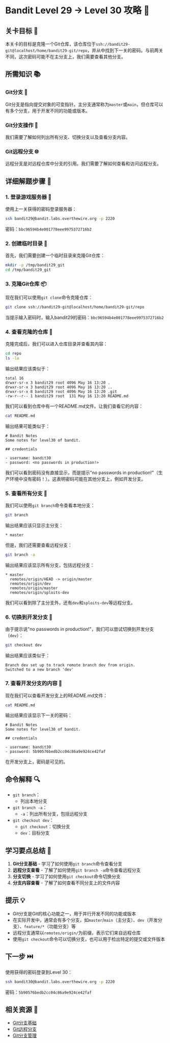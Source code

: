 # Bandit Level 29 → Level 30 攻略 🔀

## 关卡目标 🎯

本关卡的目标是克隆一个Git仓库，该仓库位于`ssh://bandit29-git@localhost/home/bandit29-git/repo`，并从中找到下一关的密码。与前两关不同，这次密码可能不在主分支上，我们需要查看其他分支。

## 所需知识 📚

### Git分支 🔀

Git分支是指向提交对象的可变指针。主分支通常称为`master`或`main`，但仓库可以有多个分支，用于开发不同的功能或版本。

### Git分支操作 🔄

我们需要了解如何列出所有分支、切换分支以及查看分支内容。

### Git远程分支 🌐

远程分支是对远程仓库中分支的引用。我们需要了解如何查看和访问远程分支。

## 详细解题步骤 📝

### 1. 登录游戏服务器 🔐

使用上一关获得的密码登录服务器：

```bash
ssh bandit29@bandit.labs.overthewire.org -p 2220
```

密码：`bbc96594b4e001778eee9975372716b2`

### 2. 创建临时目录 📂

首先，我们需要创建一个临时目录来克隆Git仓库：

```bash
mkdir -p /tmp/bandit29_git
cd /tmp/bandit29_git
```

### 3. 克隆Git仓库 📦

现在我们可以使用`git clone`命令克隆仓库：

```bash
git clone ssh://bandit29-git@localhost/home/bandit29-git/repo
```

当提示输入密码时，输入bandit29的密码：`bbc96594b4e001778eee9975372716b2`

### 4. 查看克隆的仓库 👀

克隆完成后，我们可以进入仓库目录并查看其内容：

```bash
cd repo
ls -la
```

输出结果应该类似于：

```
total 16
drwxr-sr-x 3 bandit29 root 4096 May 16 13:20 .
drwxr-sr-x 3 bandit29 root 4096 May 16 13:20 ..
drwxr-sr-x 8 bandit29 root 4096 May 16 13:20 .git
-rw-r--r-- 1 bandit29 root  131 May 16 13:20 README.md
```

我们可以看到仓库中有一个README.md文件。让我们查看它的内容：

```bash
cat README.md
```

输出结果可能类似于：

```
# Bandit Notes
Some notes for level30 of bandit.

## credentials

- username: bandit30
- password: <no passwords in production!>
```

我们可以看到密码没有直接显示，而是提示"no passwords in production!"（生产环境中没有密码！）。这表明密码可能在其他分支上，例如开发分支。

### 5. 查看所有分支 🔀

我们可以使用`git branch`命令查看本地分支：

```bash
git branch
```

输出结果应该只显示主分支：

```
* master
```

但是，我们还需要查看远程分支：

```bash
git branch -a
```

输出结果应该显示所有分支，包括远程分支：

```
* master
  remotes/origin/HEAD -> origin/master
  remotes/origin/dev
  remotes/origin/master
  remotes/origin/sploits-dev
```

我们可以看到除了主分支外，还有`dev`和`sploits-dev`等远程分支。

### 6. 切换到开发分支 🔄

由于提示说"no passwords in production!"，我们可以尝试切换到开发分支（`dev`）：

```bash
git checkout dev
```

输出结果应该类似于：

```
Branch dev set up to track remote branch dev from origin.
Switched to a new branch 'dev'
```

### 7. 查看开发分支的内容 👀

现在我们可以查看开发分支上的README.md文件：

```bash
cat README.md
```

输出结果应该显示下一关的密码：

```
# Bandit Notes
Some notes for level30 of bandit.

## credentials

- username: bandit30
- password: 5b90576bedb2cc04c86a9e924ce42faf
```

在开发分支上，密码是可见的。

## 命令解释 🔍

- `git branch`：
  - 列出本地分支
- `git branch -a`：
  - `-a`：列出所有分支，包括远程分支
- `git checkout dev`：
  - `git checkout`：切换分支
  - `dev`：目标分支

## 学习要点总结 📌

1. **Git分支基础** - 学习了如何使用`git branch`命令查看分支
2. **远程分支查看** - 了解了如何使用`git branch -a`命令查看远程分支
3. **分支切换** - 学习了如何使用`git checkout`命令切换分支
4. **分支内容查看** - 了解了如何查看不同分支上的文件内容

## 提示 💡

- Git分支是Git的核心功能之一，用于并行开发不同的功能或版本
- 在实际开发中，通常会有多个分支，如`master`/`main`（主分支）、`dev`（开发分支）、`feature/*`（功能分支）等
- 远程分支通常以`remotes/origin/`为前缀，表示它们来自远程仓库
- 使用`git checkout`命令可以切换分支，也可以用于检出特定的提交或文件版本

## 下一步 ⏭️

使用获得的密码登录到Level 30：

```bash
ssh bandit30@bandit.labs.overthewire.org -p 2220
```

密码：`5b90576bedb2cc04c86a9e924ce42faf`

## 相关资源 🔗

- [Git分支基础](./resource/level_30/Git分支基础.md)
- [Git远程分支](./resource/level_30/Git远程分支.md)
- [Git分支管理](./resource/level_30/Git分支管理.md)
